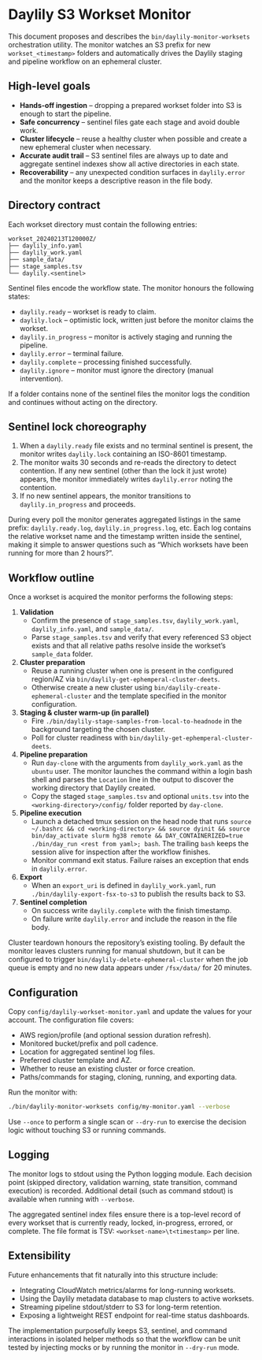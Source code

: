 # Daylily S3 Workset Monitor

This document proposes and describes the `bin/daylily-monitor-worksets` orchestration
utility.  The monitor watches an S3 prefix for new `workset_<timestamp>` folders
and automatically drives the Daylily staging and pipeline workflow on an
ephemeral cluster.

## High-level goals

* **Hands-off ingestion** – dropping a prepared workset folder into S3 is enough
to start the pipeline.
* **Safe concurrency** – sentinel files gate each stage and avoid double work.
* **Cluster lifecycle** – reuse a healthy cluster when possible and create a new
  ephemeral cluster when necessary.
* **Accurate audit trail** – S3 sentinel files are always up to date and
  aggregate sentinel indexes show all active directories in each state.
* **Recoverability** – any unexpected condition surfaces in `daylily.error` and
  the monitor keeps a descriptive reason in the file body.

## Directory contract

Each workset directory must contain the following entries:

```
workset_20240213T120000Z/
├── daylily_info.yaml
├── daylily_work.yaml
├── sample_data/
├── stage_samples.tsv
└── daylily.<sentinel>
```

Sentinel files encode the workflow state.  The monitor honours the following
states:

* `daylily.ready` – workset is ready to claim.
* `daylily.lock` – optimistic lock, written just before the monitor claims the
  workset.
* `daylily.in_progress` – monitor is actively staging and running the pipeline.
* `daylily.error` – terminal failure.
* `daylily.complete` – processing finished successfully.
* `daylily.ignore` – monitor must ignore the directory (manual intervention).

If a folder contains none of the sentinel files the monitor logs the condition
and continues without acting on the directory.

## Sentinel lock choreography

1. When a `daylily.ready` file exists and no terminal sentinel is present, the
   monitor writes `daylily.lock` containing an ISO-8601 timestamp.
2. The monitor waits 30 seconds and re-reads the directory to detect contention.
   If any new sentinel (other than the lock it just wrote) appears, the monitor
   immediately writes `daylily.error` noting the contention.
3. If no new sentinel appears, the monitor transitions to
   `daylily.in_progress` and proceeds.

During every poll the monitor generates aggregated listings in the same prefix:
`daylily.ready.log`, `daylily.in_progress.log`, etc.  Each log contains the
relative workset name and the timestamp written inside the sentinel, making it
simple to answer questions such as “Which worksets have been running for more
than 2 hours?”.

## Workflow outline

Once a workset is acquired the monitor performs the following steps:

1. **Validation**
   * Confirm the presence of `stage_samples.tsv`, `daylily_work.yaml`,
     `daylily_info.yaml`, and `sample_data/`.
   * Parse `stage_samples.tsv` and verify that every referenced S3 object exists
     and that all relative paths resolve inside the workset’s `sample_data`
     folder.
2. **Cluster preparation**
   * Reuse a running cluster when one is present in the configured region/AZ via
     `bin/daylily-get-ephemperal-cluster-deets`.
   * Otherwise create a new cluster using `bin/daylily-create-ephemeral-cluster`
     and the template specified in the monitor configuration.
3. **Staging & cluster warm-up (in parallel)**
   * Fire `./bin/daylily-stage-samples-from-local-to-headnode` in the background
     targeting the chosen cluster.
   * Poll for cluster readiness with `bin/daylily-get-ephemperal-cluster-deets`.
4. **Pipeline preparation**
   * Run `day-clone` with the arguments from `daylily_work.yaml` as the
     `ubuntu` user. The monitor launches the command within a login bash shell
     and parses the `Location` line in the output to discover the working
     directory that Daylily created.
   * Copy the staged `stage_samples.tsv` and optional `units.tsv` into the
     `<working-directory>/config/` folder reported by `day-clone`.
5. **Pipeline execution**
   * Launch a detached tmux session on the head node that runs `source
     ~/.bashrc && cd <working-directory> && source dyinit && source
     bin/day_activate slurm hg38 remote && DAY_CONTAINERIZED=true ./bin/day_run
     <rest from yaml>; bash`.  The trailing `bash` keeps the session alive for
     inspection after the workflow finishes.
   * Monitor command exit status.  Failure raises an exception that ends in
     `daylily.error`.
6. **Export**
   * When an `export_uri` is defined in `daylily_work.yaml`, run
     `./bin/daylily-export-fsx-to-s3` to publish the results back to S3.
7. **Sentinel completion**
   * On success write `daylily.complete` with the finish timestamp.
   * On failure write `daylily.error` and include the reason in the file body.

Cluster teardown honours the repository’s existing tooling.  By default the
monitor leaves clusters running for manual shutdown, but it can be configured to
trigger `bin/daylily-delete-ephemeral-cluster` when the job queue is empty and
no new data appears under `/fsx/data/` for 20 minutes.

## Configuration

Copy `config/daylily-workset-monitor.yaml` and update the values for your
account.  The configuration file covers:

* AWS region/profile (and optional session duration refresh).
* Monitored bucket/prefix and poll cadence.
* Location for aggregated sentinel log files.
* Preferred cluster template and AZ.
* Whether to reuse an existing cluster or force creation.
* Paths/commands for staging, cloning, running, and exporting data.

Run the monitor with:

```bash
./bin/daylily-monitor-worksets config/my-monitor.yaml --verbose
```

Use `--once` to perform a single scan or `--dry-run` to exercise the decision
logic without touching S3 or running commands.

## Logging

The monitor logs to stdout using the Python logging module.  Each decision
point (skipped directory, validation warning, state transition, command
execution) is recorded.  Additional detail (such as command stdout) is available
when running with `--verbose`.

The aggregated sentinel index files ensure there is a top-level record of every
workset that is currently ready, locked, in-progress, errored, or complete.  The
file format is TSV: `<workset-name>\t<timestamp>` per line.

## Extensibility

Future enhancements that fit naturally into this structure include:

* Integrating CloudWatch metrics/alarms for long-running worksets.
* Using the Daylily metadata database to map clusters to active worksets.
* Streaming pipeline stdout/stderr to S3 for long-term retention.
* Exposing a lightweight REST endpoint for real-time status dashboards.

The implementation purposefully keeps S3, sentinel, and command interactions in
isolated helper methods so that the workflow can be unit tested by injecting
mocks or by running the monitor in `--dry-run` mode.
